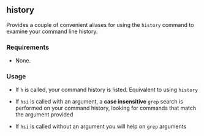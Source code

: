 ## history

Provides a couple of convenient aliases for using the `history` command to examine your command line history.

### Requirements

* None.

### Usage

* If `h` is called, your command history is listed. Equivalent to using `history`

* If `hsi` is called with an argument, a **case insensitive** `grep` search is performed on your command history, looking for commands that match the argument provided

* If `hsi` is called without an argument you will help on `grep` arguments